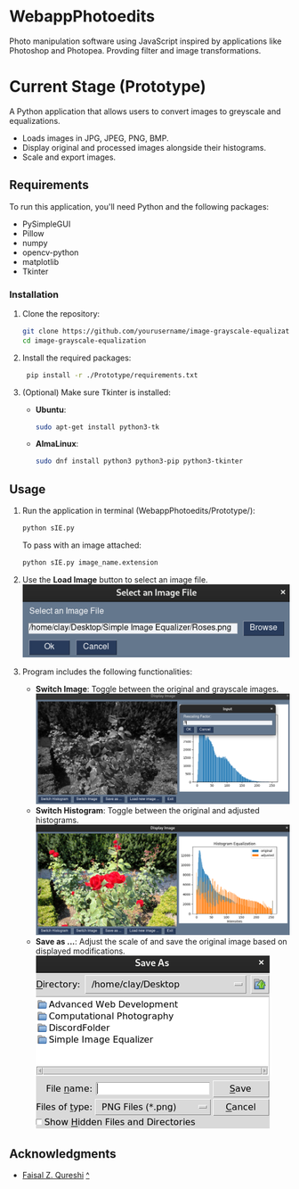 # WebappPhotoedits
Photo manipulation software using JavaScript inspired by applications like Photoshop and Photopea.
Provding filter and image transformations.


# Current Stage (Prototype)
A Python application that allows users to convert images to greyscale and equalizations.

- Loads images in JPG, JPEG, PNG, BMP.
- Display original and processed images alongside their histograms.
- Scale and export images.

## Requirements

To run this application, you'll need Python and the following packages:

- PySimpleGUI
- Pillow
- numpy
- opencv-python
- matplotlib
- Tkinter

### Installation

1. Clone the repository:
   ```bash
   git clone https://github.com/yourusername/image-grayscale-equalization.git
   cd image-grayscale-equalization
   ```

2. Install the required packages:
   ```bash
    pip install -r ./Prototype/requirements.txt
   ```

3. (Optional) Make sure Tkinter is installed:
   - **Ubuntu**:
      ```bash
      sudo apt-get install python3-tk
      ```
   - **AlmaLinux**:
      ```bash
      sudo dnf install python3 python3-pip python3-tkinter
      ```

## Usage

1. Run the application in terminal (WebappPhotoedits/Prototype/):
   ```bash
   python sIE.py
   ```
   To pass with an image attached:
   ```bash
   python sIE.py image_name.extension
   ```

2. Use the **Load Image** button to select an image file.
![Select File Image](./Prototype/SelectFile.png)
3. Program includes the following functionalities:
   - **Switch Image**: Toggle between the original and grayscale images.
   ![Greyscale Panel Image](./Prototype/ExportGreyscale.png)
   - **Switch Histogram**: Toggle between the original and adjusted histograms.
   ![Equalized Panel Image](./Prototype/RosesEqualized.png)
   - **Save as ...**: Adjust the scale of and save the original image based on displayed modifications.
   ![Save As](./Prototype/SaveAs.png)

## Acknowledgments

- [Faisal Z. Qureshi](http://vclab.science.uoit.ca/)
[^](https://csundergrad.science.uoit.ca/courses/csci3240u/labs/lab2-image-enhancement/image_viewer.py)

